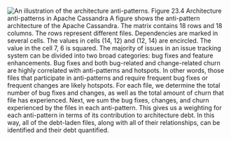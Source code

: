 ![An illustration of the architecture anti-patterns.](graphics/23fig04.jpg) Figure 23.4 Architecture anti-patterns in Apache Cassandra A figure shows the anti-pattern architecture of the Apache Cassandra. The matrix contains 18 rows and 18 columns. The rows represent different files. Dependencies are marked in several cells. The values in cells (14, 12) and (12, 14) are encircled. The value in the cell 7, 6 is squared. The majority of issues in an issue tracking system can be divided into two broad categories: bug fixes and feature enhancements. Bug fixes and both bug-related and change-related churn are highly correlated with anti-patterns and hotspots. In other words, those files that participate in anti-patterns and require frequent bug fixes or frequent changes are likely hotspots. For each file, we determine the total number of bug fixes and changes, as well as the total amount of churn that file has experienced. Next, we sum the bug fixes, changes, and churn experienced by the files in each anti-pattern. This gives us a weighting for each anti-pattern in terms of its contribution to architecture debt. In this way, all of the debt-laden files, along with all of their relationships, can be identified and their debt quantified.